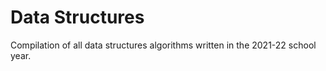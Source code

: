 # Data Structures

Compilation of all data structures algorithms written in the 2021-22 school year.
